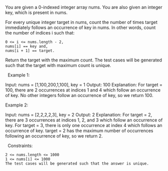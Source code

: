 You are given a 0-indexed integer array nums. You are also given an integer key, which is present in nums.

For every unique integer target in nums, count the number of times target immediately follows an occurrence of key in nums. In other words, count the number of indices i such that:


	0 <= i <= nums.length - 2,
	nums[i] == key and,
	nums[i + 1] == target.


Return the target with the maximum count. The test cases will be generated such that the target with maximum count is unique.

 
Example 1:

Input: nums = [1,100,200,1,100], key = 1
Output: 100
Explanation: For target = 100, there are 2 occurrences at indices 1 and 4 which follow an occurrence of key.
No other integers follow an occurrence of key, so we return 100.


Example 2:

Input: nums = [2,2,2,2,3], key = 2
Output: 2
Explanation: For target = 2, there are 3 occurrences at indices 1, 2, and 3 which follow an occurrence of key.
For target = 3, there is only one occurrence at index 4 which follows an occurrence of key.
target = 2 has the maximum number of occurrences following an occurrence of key, so we return 2.


 
Constraints:


	2 <= nums.length <= 1000
	1 <= nums[i] <= 1000
	The test cases will be generated such that the answer is unique.

